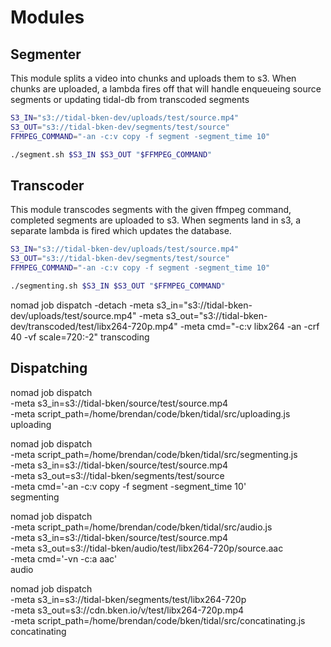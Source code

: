 # Modules

## Segmenter

This module splits a video into chunks and uploads them to s3. When chunks are uploaded, a lambda fires off that will handle enqueueing source segments or updating tidal-db from transcoded segments

```bash
S3_IN="s3://tidal-bken-dev/uploads/test/source.mp4"
S3_OUT="s3://tidal-bken-dev/segments/test/source"
FFMPEG_COMMAND="-an -c:v copy -f segment -segment_time 10"

./segment.sh $S3_IN $S3_OUT "$FFMPEG_COMMAND"
```

## Transcoder

This module transcodes segments with the given ffmpeg command, completed segments are uploaded to s3. When segments land in s3, a separate lambda is fired which updates the database.

```bash
S3_IN="s3://tidal-bken-dev/uploads/test/source.mp4"
S3_OUT="s3://tidal-bken-dev/segments/test/source"
FFMPEG_COMMAND="-an -c:v copy -f segment -segment_time 10"

./segmenting.sh $S3_IN $S3_OUT "$FFMPEG_COMMAND"
```

nomad job dispatch -detach -meta s3_in="s3://tidal-bken-dev/uploads/test/source.mp4" -meta s3_out="s3://tidal-bken-dev/transcoded/test/libx264-720p.mp4" -meta cmd="-c:v libx264 -an -crf 40 -vf scale=720:-2" transcoding

## Dispatching

nomad job dispatch \
  -meta s3_in=s3://tidal-bken/source/test/source.mp4 \
  -meta script_path=/home/brendan/code/bken/tidal/src/uploading.js \
  uploading

nomad job dispatch \
  -meta script_path=/home/brendan/code/bken/tidal/src/segmenting.js \
  -meta s3_in=s3://tidal-bken/source/test/source.mp4 \
  -meta s3_out=s3://tidal-bken/segments/test/source \
  -meta cmd='-an -c:v copy -f segment -segment_time 10' \
  segmenting

nomad job dispatch \
  -meta script_path=/home/brendan/code/bken/tidal/src/audio.js \
  -meta s3_in=s3://tidal-bken/source/test/source.mp4 \
  -meta s3_out=s3://tidal-bken/audio/test/libx264-720p/source.aac \
  -meta cmd='-vn -c:a aac' \
  audio

nomad job dispatch \
  -meta s3_in=s3://tidal-bken/segments/test/libx264-720p \
  -meta s3_out=s3://cdn.bken.io/v/test/libx264-720p.mp4 \
  -meta script_path=/home/brendan/code/bken/tidal/src/concatinating.js \
  concatinating